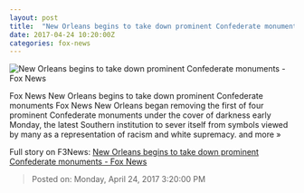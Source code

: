 ```yaml
---
layout: post
title:  "New Orleans begins to take down prominent Confederate monuments - Fox News"
date: 2017-04-24 10:20:00Z
categories: fox-news
---
```


![New Orleans begins to take down prominent Confederate monuments - Fox News](http://a57.foxnews.com/images.foxnews.com/content/fox-news/us/2017/04/24/new-orleans-begins-to-take-down-prominent-confederate-monuments/_jcr_content/par/featured-media/media-0.img.jpg/876/493/1493016790286.jpg?ve=1&tl=1)

Fox News New Orleans begins to take down prominent Confederate monuments Fox News New Orleans began removing the first of four prominent Confederate monuments under the cover of darkness early Monday, the latest Southern institution to sever itself from symbols viewed by many as a representation of racism and white supremacy. and more »


Full story on F3News: [New Orleans begins to take down prominent Confederate monuments - Fox News](http://www.f3nws.com/n/kuvJx)

> Posted on: Monday, April 24, 2017 3:20:00 PM

